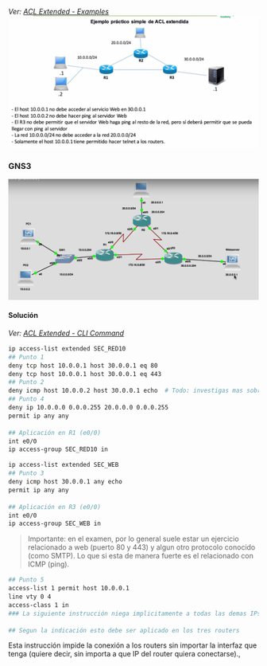 _Ver: [ACL Extended - Examples](ACL%20Extended%20-%20Examples.md)_
![](_anexos_/Screenshot%20from%202023-12-29%2008-36-59.png)

### GNS3 
![](_anexos_/Screenshot%20from%202023-12-29%2009-37-51.png)

#### Solución

_Ver: [ACL Extended - CLI Command](ACL%20Extended%20-%20CLI%20Command.md)_

``` bash
ip access-list extended SEC_RED10
## Punto 1
deny tcp host 10.0.0.1 host 30.0.0.1 eq 80
deny tcp host 10.0.0.1 host 30.0.0.1 eq 443
## Punto 2
deny icmp host 10.0.0.2 host 30.0.0.1 echo  # Todo: investigas mas sobre PING echo y reply
## Punto 4
deny ip 10.0.0.0 0.0.0.255 20.0.0.0 0.0.0.255
permit ip any any

## Aplicación en R1 (e0/0)
int e0/0
ip access-group SEC_RED10 in

```


``` bash
ip access-list extended SEC_WEB
## Punto 3
deny icmp host 30.0.0.1 any echo
permit ip any any

## Aplicación en R3 (e0/0)
int e0/0
ip access-group SEC_WEB in

```

> Importante: en el examen, por lo general suele estar un ejercicio relacionado a web (puerto 80 y 443) y algun otro protocolo conocido (como SMTP). Lo que si esta de manera fuerte es el relacionado con ICMP (ping).

``` bash
## Punto 5
access-list 1 permit host 10.0.0.1
line vty 0 4
access-class 1 in
### La siguiente instrucción niega implicitamente a todas las demas IPs

## Segun la indicación esto debe ser aplicado en los tres routers
```
Esta instrucción impide la conexión a los routers sin importar la interfaz que tenga (quiere decir, sin importa a que IP del router quiera conectarse).,